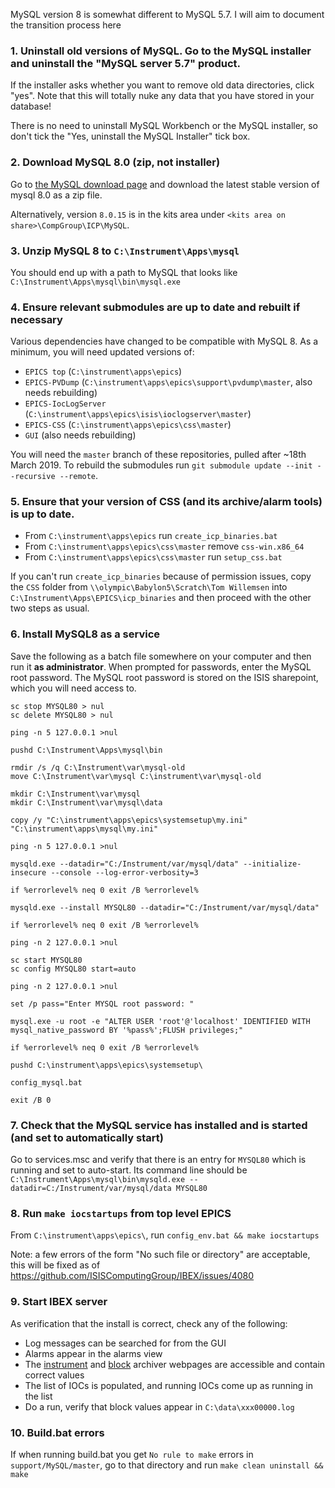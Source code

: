 MySQL version 8 is somewhat different to MySQL 5.7. I will aim to document the transition process here

### 1. Uninstall old versions of MySQL. Go to the MySQL installer and uninstall the "MySQL server 5.7" product.

If the installer asks whether you want to remove old data directories, click "yes". Note that this will totally nuke any data that you have stored in your database!

There is no need to uninstall MySQL Workbench or the MySQL installer, so don't tick the "Yes, uninstall the MySQL Installer" tick box.

### 2. Download MySQL 8.0 (zip, not installer)

Go to [the MySQL download page](https://dev.mysql.com/downloads/mysql/) and download the latest stable version of mysql 8.0 as a zip file.

Alternatively, version `8.0.15` is in the kits area under `<kits area on share>\CompGroup\ICP\MySQL`.

### 3. Unzip MySQL 8 to `C:\Instrument\Apps\mysql`

You should end up with a path to MySQL that looks like `C:\Instrument\Apps\mysql\bin\mysql.exe`

### 4. Ensure relevant submodules are up to date and rebuilt if necessary

Various dependencies have changed to be compatible with MySQL 8. As a minimum, you will need updated versions of:
- `EPICS top` (`C:\instrument\apps\epics`)
- `EPICS-PVDump` (`C:\instrument\apps\epics\support\pvdump\master`, also needs rebuilding)
- `EPICS-IocLogServer` (`C:\instrument\apps\epics\isis\ioclogserver\master`)
- `EPICS-CSS` (`C:\instrument\apps\epics\css\master`)
- `GUI` (also needs rebuilding)

You will need the `master` branch of these repositories, pulled after ~18th March 2019.
To rebuild the submodules run `git submodule update --init --recursive --remote`.

### 5. Ensure that your version of CSS (and its archive/alarm tools) is up to date.

- From `C:\instrument\apps\epics` run `create_icp_binaries.bat`
- From `C:\instrument\apps\epics\css\master` remove `css-win.x86_64`
- From `C:\instrument\apps\epics\css\master` run `setup_css.bat`

If you can't run `create_icp_binaries` because of permission issues, copy the `CSS` folder from `\\olympic\Babylon5\Scratch\Tom Willemsen` into `C:\Instrument\Apps\EPICS\icp_binaries` and then proceed with the other two steps as usual.

### 6. Install MySQL8 as a service

Save the following as a batch file somewhere on your computer and then run it **as administrator**. When prompted for passwords, enter the MySQL root password. The MySQL root password is stored on the ISIS sharepoint, which you will need access to. 

```
sc stop MYSQL80 > nul
sc delete MYSQL80 > nul

ping -n 5 127.0.0.1 >nul

pushd C:\Instrument\Apps\mysql\bin

rmdir /s /q C:\Instrument\var\mysql-old
move C:\Instrument\var\mysql C:\instrument\var\mysql-old

mkdir C:\Instrument\var\mysql
mkdir C:\Instrument\var\mysql\data

copy /y "C:\instrument\apps\epics\systemsetup\my.ini" "C:\instrument\apps\mysql\my.ini"

ping -n 5 127.0.0.1 >nul

mysqld.exe --datadir="C:/Instrument/var/mysql/data" --initialize-insecure --console --log-error-verbosity=3

if %errorlevel% neq 0 exit /B %errorlevel%

mysqld.exe --install MYSQL80 --datadir="C:/Instrument/var/mysql/data"

if %errorlevel% neq 0 exit /B %errorlevel%

ping -n 2 127.0.0.1 >nul

sc start MYSQL80
sc config MYSQL80 start=auto

ping -n 2 127.0.0.1 >nul

set /p pass="Enter MYSQL root password: "

mysql.exe -u root -e "ALTER USER 'root'@'localhost' IDENTIFIED WITH mysql_native_password BY '%pass%';FLUSH privileges;"

if %errorlevel% neq 0 exit /B %errorlevel%

pushd C:\instrument\apps\epics\systemsetup\

config_mysql.bat

exit /B 0
```

### 7. Check that the MySQL service has installed and is started (and set to automatically start)

Go to services.msc and verify that there is an entry for `MYSQL80` which is running and set to auto-start. Its command line should be `C:\Instrument\Apps\mysql\bin\mysqld.exe --datadir=C:/Instrument/var/mysql/data MYSQL80`

### 8. Run `make iocstartups` from top level EPICS

From `C:\instrument\apps\epics\`, run `config_env.bat && make iocstartups`

Note: a few errors of the form "No such file or directory" are acceptable, this will be fixed as of https://github.com/ISISComputingGroup/IBEX/issues/4080

### 9. Start IBEX server

As verification that the install is correct, check any of the following:
- Log messages can be searched for from the GUI
- Alarms appear in the alarms view
- The [instrument](http://localhost:4812/group?name=INST) and [block](http://localhost:4813/group?name=BLOCKS) archiver webpages are accessible and contain correct values
- The list of IOCs is populated, and running IOCs come up as running in the list
- Do a run, verify that block values appear in `C:\data\xxx00000.log`

### 10. Build.bat errors

If when running build.bat you get `No rule to make` errors in `support/MySQL/master`, go to that directory and run `make clean uninstall && make`